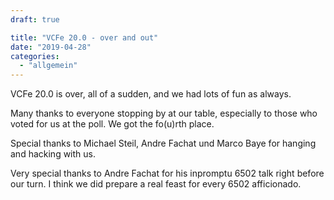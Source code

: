```yaml
---
draft: true

title: "VCFe 20.0 - over and out"
date: "2019-04-28"
categories: 
  - "allgemein"
---
```


VCFe 20.0 is over, all of a sudden, and we had lots of fun as always.

Many thanks to everyone stopping by at our table, especially to those who voted for us at the poll. We got the fo(u)rth place.

Special thanks to Michael Steil, Andre Fachat und Marco Baye for hanging and hacking with us.

Very special thanks to Andre Fachat for his inpromptu 6502 talk right before our turn. I think we did prepare a real feast for every 6502 afficionado.
